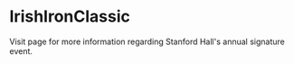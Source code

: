 # IrishIronClassic
Visit page for more information regarding Stanford Hall's annual signature event.
